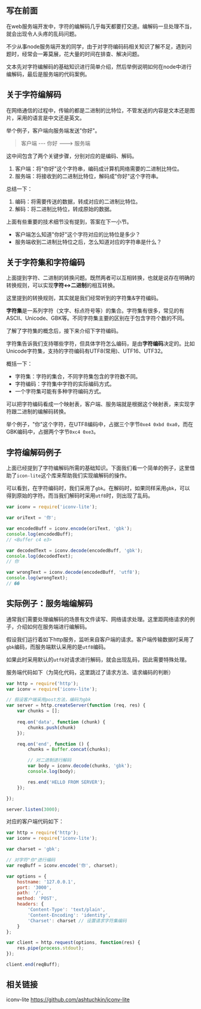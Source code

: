 ## 写在前面

在web服务端开发中，字符的编解码几乎每天都要打交道。编解码一旦处理不当，就会出现令人头疼的乱码问题。

不少从事node服务端开发的同学，由于对字符编码码相关知识了解不足，遇到问题时，经常会一筹莫展，花大量的时间在排查、解决问题。

文本先对字符编解码的基础知识进行简单介绍，然后举例说明如何在node中进行编解码，最后是服务端的代码案例。
## 关于字符编解码

在网络通信的过程中，传输的都是二进制的比特位，不管发送的内容是文本还是图片，采用的语言是中文还是英文。

举个例子，客户端向服务端发送"你好"。

>客户端 --- 你好 ---> 服务端

这中间包含了两个关键步骤，分别对应的是编码、解码。

1. 客户端：将"你好"这个字符串，编码成计算机网络需要的二进制比特位。
2. 服务端：将接收到的二进制比特位，解码成"你好"这个字符串。

总结一下：

1. 编码：将需要传送的数据，转成对应的二进制比特位。
2. 解码：将二进制比特位，转成原始的数据。

上面有些重要的技术细节没有提到，答案在下一小节。

* 客户端怎么知道"你好"这个字符对应的比特位是多少？
* 服务端收到二进制比特位之后，怎么知道对应的字符串是什么？

## 关于字符集和字符编码

上面提到字符、二进制的转换问题。既然两者可以互相转换，也就是说存在明确的转换规则，可以实现**字符<->二进制**的相互转换。

这里提到的转换规则，其实就是我们经常听到的字符集&字符编码。

**字符集**是一系列字符（文字、标点符号等）的集合。字符集有很多，常见的有ASCII、Unicode、GBK等。不同字符集主要的区别在于包含字符个数的不同。

了解了字符集的概念后，接下来介绍下字符编码。

字符集告诉我们支持哪些字符，但具体字符怎么编码，是由**字符编码**决定的。比如Unicode字符集，支持的字符编码有UTF8(常用)、UTF16、UTF32。

概括一下：

* 字符集：字符的集合，不同字符集包含的字符数不同。
* 字符编码：字符集中字符的实际编码方式。
* 一个字符集可能有多种字符编码方式。

可以把字符编码看成一个映射表，客户端、服务端就是根据这个映射表，来实现字符跟二进制的编解码转换。

举个例子，"你"这个字符，在UTF8编码中，占据三个字节`0xe4 0xbd 0xa0`，而在GBK编码中，占据两个字节`0xc4 0xe3`。

## 字符编解码例子

上面已经提到了字符编解码所需的基础知识。下面我们看一个简单的例子，这里借助了`icon-lite`这个库来帮助我们实现编解码的操作。

可以看到，在字符编码时，我们采用了`gbk`。在解码时，如果同样采用`gbk`，可以得到原始的字符。而当我们解码时采用`utf8`时，则出现了乱码。

```javascript
var iconv = require('iconv-lite');

var oriText = '你';

var encodedBuff = iconv.encode(oriText, 'gbk');
console.log(encodedBuff);
// <Buffer c4 e3>

var decodedText = iconv.decode(encodedBuff, 'gbk');
console.log(decodedText);
// 你

var wrongText = iconv.decode(encodedBuff, 'utf8');
console.log(wrongText);
// ��
```

## 实际例子：服务端编解码

通常我们需要处理编解码的场景有文件读写、网络请求处理。这里距网络请求的例子，介绍如何在服务端进行编解码。

假设我们运行着如下http服务，监听来自客户端的请求。客户端传输数据时采用了`gbk`编码，而服务端默认采用的是`utf8`编码。

如果此时采用默认的`utf8`对请求进行解码，就会出现乱码，因此需要特殊处理。

服务端代码如下（为简化代码，这里跳过了请求方法、请求编码的判断）

```javascript
var http = require('http');
var iconv = require('iconv-lite');

// 假设客户端采用post方法，编码为gbk
var server = http.createServer(function (req, res) {
    var chunks = [];
    
    req.on('data', function (chunk) {
        chunks.push(chunk)
    });

    req.on('end', function () {
        chunks = Buffer.concat(chunks);

        // 对二进制进行解码
        var body = iconv.decode(chunks, 'gbk');
        console.log(body);

        res.end('HELLO FROM SERVER');
    });

});

server.listen(3000);
```

对应的客户端代码如下：

```javascript
var http = require('http');
var iconv = require('iconv-lite');

var charset = 'gbk';

// 对字符"你"进行编码
var reqBuff = iconv.encode('你', charset);

var options = {
    hostname: '127.0.0.1',
    port: '3000',
    path: '/',
    method: 'POST',
    headers: {
        'Content-Type': 'text/plain',
        'Content-Encoding': 'identity',
        'Charset': charset // 设置请求字符集编码
    }
};

var client = http.request(options, function(res) {
    res.pipe(process.stdout);
});

client.end(reqBuff);
```

## 相关链接

iconv-lite
https://github.com/ashtuchkin/iconv-lite